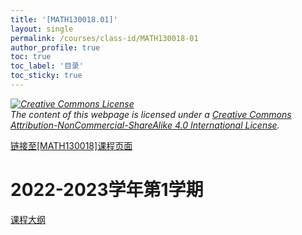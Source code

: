 ```yaml
---
title: '[MATH130018.01]'
layout: single
permalink: /courses/class-id/MATH130018-01
author_profile: true
toc: true
toc_label: '目录'
toc_sticky: true
---
```


<div class='notice--warning'>
	<p><i><a rel='license' href='http://creativecommons.org/licenses/by-nc-sa/4.0/'><img alt='Creative Commons License' style='border-width:0' src='https://i.creativecommons.org/l/by-nc-sa/4.0/88x31.png' /></a><br /> The content of this webpage is licensed under a <a rel='license' href='http://creativecommons.org/licenses/by-nc-sa/4.0/'>Creative Commons Attribution-NonCommercial-ShareAlike 4.0 International License</a>.</i></p>
</div>

<a href='https://fdu-math.github.io/courses/MATH130018'>链接至[MATH130018]课程页面<a>

# 2022-2023学年第1学期

<a href='https://fdu-math.github.io/courses/syllabus/MATH130018.01-2022-2023-1 (Encrypted).pdf'>课程大纲</a>
